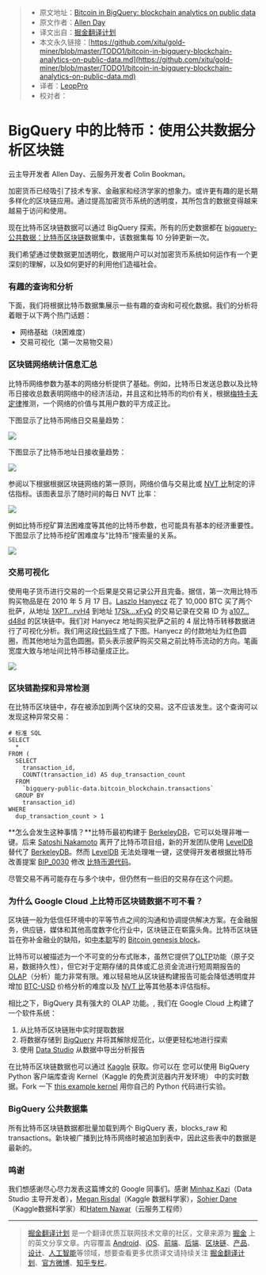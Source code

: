 > * 原文地址：[Bitcoin in BigQuery: blockchain analytics on public data](https://cloud.google.com/blog/big-data/2018/02/bitcoin-in-bigquery-blockchain-analytics-on-public-data)
> * 原文作者：[Allen Day](https://cloud.google.com/blog/big-data/2018/02/bitcoin-in-bigquery-blockchain-analytics-on-public-data)
> * 译文出自：[掘金翻译计划](https://github.com/xitu/gold-miner)
> * 本文永久链接：[https://github.com/xitu/gold-miner/blob/master/TODO1/bitcoin-in-bigquery-blockchain-analytics-on-public-data.md](https://github.com/xitu/gold-miner/blob/master/TODO1/bitcoin-in-bigquery-blockchain-analytics-on-public-data.md)
> * 译者：[LeopPro](https://github.com/LeopPro)
> * 校对者：

# BigQuery 中的比特币：使用公共数据分析区块链

云主导开发者 Allen Day、云服务开发者 Colin Bookman。

加密货币已经吸引了技术专家、金融家和经济学家的想象力。或许更有趣的是长期多样化的区块链应用。通过提高加密货币系统的透明度，其所包含的数据变得越来越易于访问和使用。

现在比特币区块链数据可以通过 BigQuery 探索。所有的历史数据都在 [bigquery-公共数据：比特币区块链](https://bigquery.cloud.google.com/dataset/bigquery-public-data:bitcoin_blockchain)数据集中，该数据集每 10 分钟更新一次。

我们希望通过使数据更加透明化，数据用户可以对加密货币系统如何运作有一个更深刻的理解，以及如何更好的利用他们造福社会。

### 有趣的查询和分析

下面，我们将根据比特币数据集展示一些有趣的查询和可视化数据。我们的分析将着眼于以下两个热门话题：

*   网络基础（块困难度）
*   交易可视化（第一次易物交易）

### 区块链网络统计信息汇总

比特币网络参数为基本的网络分析提供了基础。例如，比特币日发送总数以及比特币日接收总数表明网络中的经济活动，并且这和比特币的均价有关，根据[梅特卡夫定律](https://zh.wikipedia.org/wiki/%E6%A2%85%E7%89%B9%E5%8D%A1%E5%A4%AB%E5%AE%9A%E5%BE%8B)推测，一个网络的价值与其用户数的平方成正比。

下图显示了比特币网络日交易量趋势：

![](https://i.loli.net/2018/05/08/5af11cc39681c.png)

下图显示了比特币地址日接收量趋势：

![](https://i.loli.net/2018/05/08/5af11cc391749.png)

参阅以下根据根据区块链网络的第一原则，网络价值与交易比或 [NVT 比](http://charts.woobull.com/bitcoin-nvt-ratio/)制定的评估指标。该图表显示了随时间的每日 NVT 比率：

![](https://i.loli.net/2018/05/08/5af11cc393d81.png)

例如比特币挖矿算法困难度等其他的比特币参数，也可能具有基本的经济重要性。下图显示了比特币挖矿困难度与“比特币”搜索量的关系。

![](https://i.loli.net/2018/05/08/5af11cc38c4cc.png)

### 交易可视化

使用电子货币进行交易的一个后果是交易记录公开且完备。据信，第一次用比特币购买物品是在 2010 年 5 月 17 日。[Laszlo Hanyecz](https://en.bitcoin.it/wiki/Laszlo_Hanyecz) 花了 10,000 BTC 买了两个批萨，从地址 [1XPT…rvH4](https://blockchain.info/address/1XPTgDRhN8RFnzniWCddobD9iKZatrvH4) 到地址 [17Sk…xFyQ](https://blockchain.info/address/17SkEw2md5avVNyYgj6RiXuQKNwkXaxFyQ) 的交易记录在交易 ID 为 [a107…d48d](https://blockchain.info/tx/a1075db55d416d3ca199f55b6084e2115b9345e16c5cf302fc80e9d5fbf5d48d) 的区块链中。我们对 Hanyecz 地址购买批萨之前的 4 层比特币转移数据进行了可视化分析。我们用这段[代码](https://www.kaggle.com/mrisdal/visualizing-the-10k-btc-pizza-transaction-network?utm_medium=partner&utm_source=cloud&utm_campaign=big+data+blog+bitcoin)生成了下图。Hanyecz 的付款地址为红色圆圈，而其他地址为蓝色圆圈。箭头表示披萨购买交易之前比特币流动的方向。笔画宽度大致与地址间比特币移动量成正比。

![](https://cloud.google.com/blog/big-data/2018/02/images/6736684411518976/bitcoin-bq-1.png)

### 区块链勘探和异常检测

在比特币区块链中，存在被添加到两个区块的交易。这不应该发生。这个查询可以发现这种异常交易：

```
# 标准 SQL
SELECT
  *
FROM (
  SELECT
    transaction_id,
    COUNT(transaction_id) AS dup_transaction_count
  FROM
    `bigquery-public-data.bitcoin_blockchain.transactions`
  GROUP BY
    transaction_id)
WHERE
  dup_transaction_count > 1
```

**怎么会发生这种事情？**比特币最初构建于 [BerkeleyDB](https://en.wikipedia.org/wiki/Berkeley_DB)，它可以处理非唯一键。后来 [Satoshi Nakamoto](https://en.wikipedia.org/wiki/Satoshi_Nakamoto) 离开了比特币项目组，新的开发团队使用 [LevelDB](http://leveldb.org) 替代了 [BerkeleyDB](https://en.wikipedia.org/wiki/Berkeley_DB)。然而 [LevelDB](http://leveldb.org) 无法处理唯一键，这使得开发者根据比特币改善提案 [BIP_0030](https://github.com/bitcoin/bips/blob/master/bip-0030.mediawiki) 修改 [比特币源代码](https://github.com/bitcoin/bitcoin)。

尽管交易不再可能存在与多个块中，但仍然有一些旧的交易存在这个问题。

### 为什么 Google Cloud 上比特币区块链数据不可不看？

区块链一般为低信任环境中的平等节点之间的沟通和协调提供解决方案。在金融服务，供应链，媒体和其他高度数字化行业中，区块链正在崭露头角。比特币区块链旨在弥补金融业的缺陷，如[中本聪](https://en.bitcoin.it/wiki/Satoshi_Nakamoto)写的 [Bitcoin genesis block](https://en.bitcoin.it/wiki/Genesis_block)。

比特币可以被描述为一个不可变的分布式账本，虽然它提供了[OLTP](https://en.wikipedia.org/wiki/Online_transaction_processing)功能（原子交易，数据持久性），但它对于定期存储的具体或汇总资金流进行短周期报告的[OLAP](https://en.wikipedia.org/wiki/Online_analytical_processing)（分析）能力非常有限。难以轻易地从区块链构建报告可能会降低透明度并增加 [BTC-USD](https://www.google.com/search?q=btc+usd) 价格分析的难度以及 [NVT 比](http://charts.woobull.com/bitcoin-nvt-ratio/)等其他基本评估指标。

相比之下，BigQuery 具有强大的 OLAP 功能。, 我们在 Google Cloud 上构建了一个软件系统：

1.  从比特币区块链账中实时提取数据
2.  将数据存储到 [BigQuery](https://cloud.google.com/bigquery) 并将其解除规范化，以便更轻松地进行探索
3.  使用 [Data Studio](https://datastudio.google.com/c/org/UTgoe29uR0C3F1FBAYBSww/reporting/1G8yte8g3daDEw5EKOvbxPQudv92PZcPP/page/nExM/edit) 从数据中导出分析报告

在比特币区块链数据也可以通过 [Kaggle](https://www.kaggle.com/bigquery/bitcoin-blockchain?utm_medium=partner&utm_source=cloud&utm_campaign=big+data+blog+bitcoin) 获取。你可以在 您可以使用 BigQuery Python 客户端库查询 Kernel（Kaggle 的免费浏览器内开发环境） 中的实时数据。Fork 一下 [this example kernel](https://www.kaggle.com/mrisdal/visualizing-daily-bitcoin-recipients?utm_medium=partner&utm_source=cloud&utm_campaign=big+data+blog+bitcoin) 用你自己的 Python 代码进行实验。

### BigQuery 公共数据集

所有比特币区块链数据都批量加载到两个 BigQuery 表，blocks_raw 和 transactions。新块被广播到比特币网络时被追加到表中，因此这些表中的数据是最新的。

### 鸣谢

我们想感谢尽心尽力发表这篇博文的 Google 同事们。感谢 [Minhaz Kazi](https://twitter.com/_mkazi_)（Data Studio 主导开发者），[Megan Risdal](https://twitter.com/MeganRisdal)（Kaggle 数据科学家），[Sohier Dane](https://github.com/sohierdane)（Kaggle数据科学家）和[Hatem Nawar](https://twitter.com/hnawar)（云服务工程师）


---

> [掘金翻译计划](https://github.com/xitu/gold-miner) 是一个翻译优质互联网技术文章的社区，文章来源为 [掘金](https://juejin.im) 上的英文分享文章。内容覆盖 [Android](https://github.com/xitu/gold-miner#android)、[iOS](https://github.com/xitu/gold-miner#ios)、[前端](https://github.com/xitu/gold-miner#前端)、[后端](https://github.com/xitu/gold-miner#后端)、[区块链](https://github.com/xitu/gold-miner#区块链)、[产品](https://github.com/xitu/gold-miner#产品)、[设计](https://github.com/xitu/gold-miner#设计)、[人工智能](https://github.com/xitu/gold-miner#人工智能)等领域，想要查看更多优质译文请持续关注 [掘金翻译计划](https://github.com/xitu/gold-miner)、[官方微博](http://weibo.com/juejinfanyi)、[知乎专栏](https://zhuanlan.zhihu.com/juejinfanyi)。
